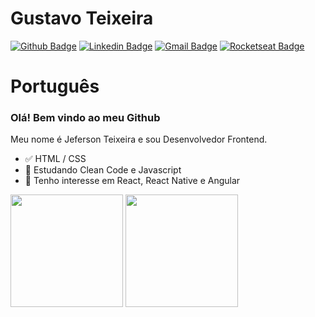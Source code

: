 
# Gustavo Teixeira 

[![Github Badge](https://img.shields.io/badge/-Github-000?style=flat-square&logo=Github&logoColor=white&link=https://github.com/gabriel-nt)](https://github.com/gustavo-nt)
[![Linkedin Badge](https://img.shields.io/badge/-LinkedIn-blue?style=flat-square&logo=Linkedin&logoColor=white&link=https://www.linkedin.com/in/gustavo-nt/)](https://www.linkedin.com/in/gustavo-nt/)
[![Gmail Badge](https://img.shields.io/badge/-Gmail-c14438?style=flat-square&logo=Gmail&logoColor=white&link=mailto:gabrielnt.dev@gmail.com)](mailto:gustavont.dev@gmail.com)
[![Rocketseat Badge](https://img.shields.io/badge/Rocketseat-8257e5?style=flat-square&link=https://app.rocketseat.com.br/me/gabriel-nt)](https://app.rocketseat.com.br/me/gustavo-nt)

# Português
### Olá! Bem vindo ao meu Github

Meu nome é Jeferson Teixeira e sou Desenvolvedor Frontend.

- ✅ HTML / CSS 
- 📕 Estudando Clean Code e Javascript
- 📖 Tenho interesse em React, React Native e Angular

<div>
  <img height='180em' src="https://github-readme-stats.vercel.app/api?username=jefteixeira&theme=light&show_icons=true" />
  <img height='180em' src='https://github-readme-stats.vercel.app/api/top-langs/?username=jefteixeira&layout=compact&theme=light' />
</div>
